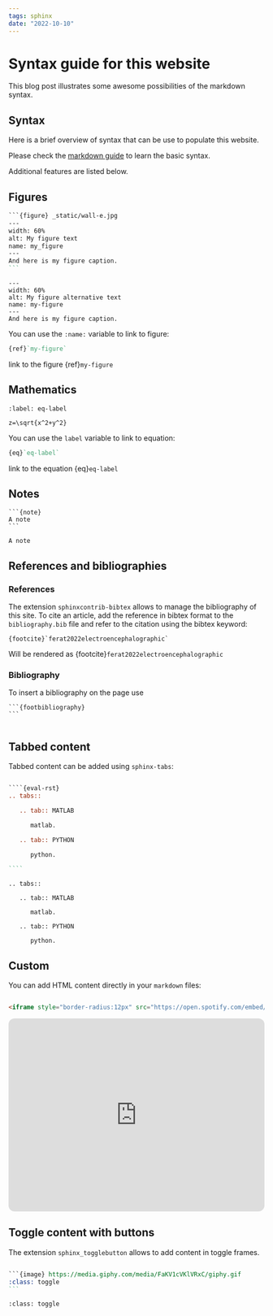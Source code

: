 ```yaml
---
tags: sphinx
date: "2022-10-10"
---
```


# Syntax guide for this website


This blog post illustrates some awesome possibilities of the markdown syntax.


## Syntax

Here is a brief overview of syntax that can be use to populate this website.

Please check the [markdown guide](https://www.markdownguide.org/basic-syntax/)
to learn the basic syntax.

Additional features are listed below.

## Figures

``````restructuredtext
```{figure} _static/wall-e.jpg
---
width: 60%
alt: My figure text
name: my_figure
---
And here is my figure caption.
```
``````

```{figure} _static/wall-e.jpg
---
width: 60%
alt: My figure alternative text
name: my-figure
---
And here is my figure caption.
```

You can use the `:name:` variable to link to figure:
``````restructuredtext
{ref}`my-figure`
``````
link to the figure {ref}`my-figure`

## Mathematics

```{math}
:label: eq-label

z=\sqrt{x^2+y^2}
```

You can use the `label` variable to link to equation:
``````restructuredtext
{eq}`eq-label`
``````
link to the equation {eq}`eq-label`

## Notes
````
```{note}
A note
```
````

```{note}
A note
```

## References and bibliographies

### References

The extension `sphinxcontrib-bibtex` allows to manage the bibliography of this site.
To cite an article, add the reference in bibtex format to the `bibliography.bib` file and
refer to the citation using the bibtex keyword:

````markdowm
{footcite}`ferat2022electroencephalographic`
````

Will be rendered as {footcite}`ferat2022electroencephalographic`

### Bibliography

To insert a bibliography on the page use

````markdowm
```{footbibliography}
```
````

```{footbibliography}
```

## Tabbed content

Tabbed content can be added using `sphinx-tabs`:

``````restructuredtext

````{eval-rst}
.. tabs::

   .. tab:: MATLAB

      matlab.

   .. tab:: PYTHON

      python.

````

``````



````{eval-rst}
.. tabs::

   .. tab:: MATLAB

      matlab.

   .. tab:: PYTHON

      python.
````

## Custom

You can add HTML content directly in your `markdown` files:


``````html

<iframe style="border-radius:12px" src="https://open.spotify.com/embed/track/0VypHqSlFRWpshnWwzLe5K?utm_source=generator" width="100%" height="380" frameBorder="0" allowfullscreen="" allow="autoplay; clipboard-write; encrypted-media; fullscreen; picture-in-picture" loading="lazy"></iframe>

``````

<iframe style="border-radius:12px" src="https://open.spotify.com/embed/track/0VypHqSlFRWpshnWwzLe5K?utm_source=generator" width="100%" height="380" frameBorder="0" allowfullscreen="" allow="autoplay; clipboard-write; encrypted-media; fullscreen; picture-in-picture" loading="lazy"></iframe>

## Toggle content with buttons


The extension `sphinx_togglebutton` allows to add content in toggle frames.

``````restructuredtext

```{image} https://media.giphy.com/media/FaKV1cVKlVRxC/giphy.gif
:class: toggle
```

``````

```{image} https://media.giphy.com/media/FaKV1cVKlVRxC/giphy.gif
:class: toggle
```